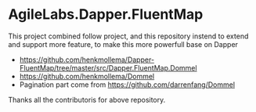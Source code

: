 # AgileLabs.Dapper.FluentMap

This project combined follow project, and this repository instend to extend and support more feature, to make this more powerfull base on Dapper
* https://github.com/henkmollema/Dapper-FluentMap/tree/master/src/Dapper.FluentMap.Dommel
* https://github.com/henkmollema/Dommel
* Pagination part come from https://github.com/darrenfang/Dommel

Thanks all the contributoris for above repository.
